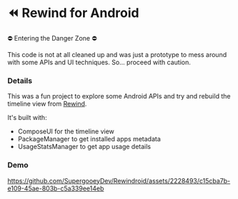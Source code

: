 # ⏪ Rewind for Android

⛔️ Entering the Danger Zone ⛔️

This code is not at all cleaned up and was just a prototype to mess around with some APIs and UI techniques.
So... proceed with caution.

### Details
This was a fun project to explore some Android APIs and try and rebuild the timeline view from [Rewind](https://www.rewind.ai/).

It's built with:
- ComposeUI for the timeline view
- PackageManager to get installed apps metadata
- UsageStatsManager to get app usage details

### Demo
https://github.com/SupergooeyDev/Rewindroid/assets/2228493/c15cba7b-e109-45ae-803b-c5a339ee14eb

